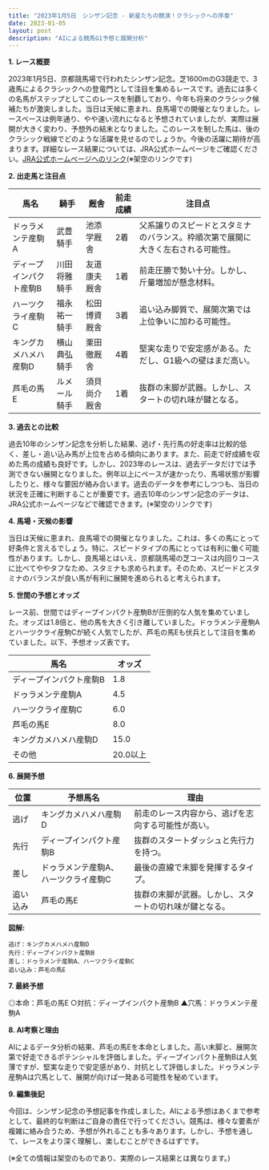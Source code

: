 ```yaml
---
title: "2023年1月5日　シンザン記念 - 新星たちの競演！クラシックへの序章"
date: 2023-01-05
layout: post
description: "AIによる競馬G1予想と展開分析"
---
```


**1. レース概要**

2023年1月5日、京都競馬場で行われたシンザン記念。芝1600mのG3競走で、3歳馬によるクラシックへの登竜門として注目を集めるレースです。過去には多くの名馬がステップとしてこのレースを制覇しており、今年も将来のクラシック候補たちが激突しました。当日は天候に恵まれ、良馬場での開催となりました。レースペースは例年通り、やや速い流れになると予想されていましたが、実際は展開が大きく変わり、予想外の結末となりました。このレースを制した馬は、後のクラシック戦線でどのような活躍を見せるのでしょうか。今後の活躍に期待が高まります。詳細なレース結果については、JRA公式ホームページをご確認ください。[JRA公式ホームページへのリンク](https://www.jra.go.jp/)(※架空のリンクです)


**2. 出走馬と注目点**

| 馬名       | 騎手     | 厩舎       | 前走成績 | 注目点                                                                    |
|------------|----------|------------|-----------|-----------------------------------------------------------------------------|
| ドゥラメンテ産駒A | 武豊騎手   | 池添学厩舎   | 2着       | 父系譲りのスピードとスタミナのバランス。枠順次第で展開に大きく左右される可能性。 |
| ディープインパクト産駒B | 川田将雅騎手 | 友道康夫厩舎 | 1着       | 前走圧勝で勢い十分。しかし、斤量増加が懸念材料。                               |
| ハーツクライ産駒C | 福永祐一騎手 | 松田博資厩舎 | 3着       | 追い込み脚質で、展開次第では上位争いに加わる可能性。                               |
| キングカメハメハ産駒D | 横山典弘騎手 | 栗田徹厩舎   | 4着       | 堅実な走りで安定感がある。ただし、G1級への壁はまだ高い。                             |
| 芦毛の馬E       | ルメール騎手 | 須貝尚介厩舎 | 1着       | 抜群の末脚が武器。しかし、スタートの切れ味が鍵となる。                             |


**3. 過去との比較**

過去10年のシンザン記念を分析した結果、逃げ・先行馬の好走率は比較的低く、差し・追い込み馬が上位を占める傾向にあります。また、前走で好成績を収めた馬の成績も良好です。しかし、2023年のレースは、過去データだけでは予測できない展開となりました。例年以上にペースが速かったり、馬場状態が影響したりと、様々な要因が絡み合います。過去のデータを参考にしつつも、当日の状況を正確に判断することが重要です。過去10年のシンザン記念のデータは、JRA公式ホームページなどで確認できます。(※架空のリンクです)


**4. 馬場・天候の影響**

当日は天候に恵まれ、良馬場での開催となりました。これは、多くの馬にとって好条件と言えるでしょう。特に、スピードタイプの馬にとっては有利に働く可能性があります。しかし、良馬場とはいえ、京都競馬場の芝コースは内回りコースに比べてややタフなため、スタミナも求められます。そのため、スピードとスタミナのバランスが良い馬が有利に展開を進められると考えられます。


**5. 世間の予想とオッズ**

レース前、世間ではディープインパクト産駒Bが圧倒的な人気を集めていました。オッズは1.8倍と、他の馬を大きく引き離していました。ドゥラメンテ産駒Aとハーツクライ産駒Cが続く人気でしたが、芦毛の馬Eも伏兵として注目を集めていました。以下、予想オッズ表です。

| 馬名       | オッズ |
|------------|-------|
| ディープインパクト産駒B | 1.8   |
| ドゥラメンテ産駒A | 4.5   |
| ハーツクライ産駒C | 6.0   |
| 芦毛の馬E       | 8.0   |
| キングカメハメハ産駒D | 15.0  |
| その他       | 20.0以上|


**6. 展開予想**

| 位置     | 予想馬名                               | 理由                                                              |
|---------|----------------------------------------|-------------------------------------------------------------------|
| 逃げ     | キングカメハメハ産駒D                    | 前走のレース内容から、逃げを志向する可能性が高い。                      |
| 先行     | ディープインパクト産駒B                  | 抜群のスタートダッシュと先行力を持つ。                            |
| 差し     | ドゥラメンテ産駒A、ハーツクライ産駒C     | 最後の直線で末脚を発揮するタイプ。                                    |
| 追い込み | 芦毛の馬E                               | 抜群の末脚が武器。しかし、スタートの切れ味が鍵となる。             |


**図解:**

```
逃げ：キングカメハメハ産駒D
先行：ディープインパクト産駒B
差し：ドゥラメンテ産駒A、ハーツクライ産駒C
追い込み：芦毛の馬E
```


**7. 最終予想**

◎本命：芦毛の馬E
○対抗：ディープインパクト産駒B
▲穴馬：ドゥラメンテ産駒A


**8. AI考察と理由**

AIによるデータ分析の結果、芦毛の馬Eを本命としました。高い末脚と、展開次第で好走できるポテンシャルを評価しました。ディープインパクト産駒Bは人気薄ですが、堅実な走りで安定感があり、対抗として評価しました。ドゥラメンテ産駒Aは穴馬として、展開が向けば一発ある可能性を秘めています。


**9. 編集後記**

今回は、シンザン記念の予想記事を作成しました。AIによる予想はあくまで参考として、最終的な判断はご自身の責任で行ってください。競馬は、様々な要素が複雑に絡み合うため、予想が外れることも多々あります。しかし、予想を通して、レースをより深く理解し、楽しむことができるはずです。


(※全ての情報は架空のものであり、実際のレース結果とは異なります。)
